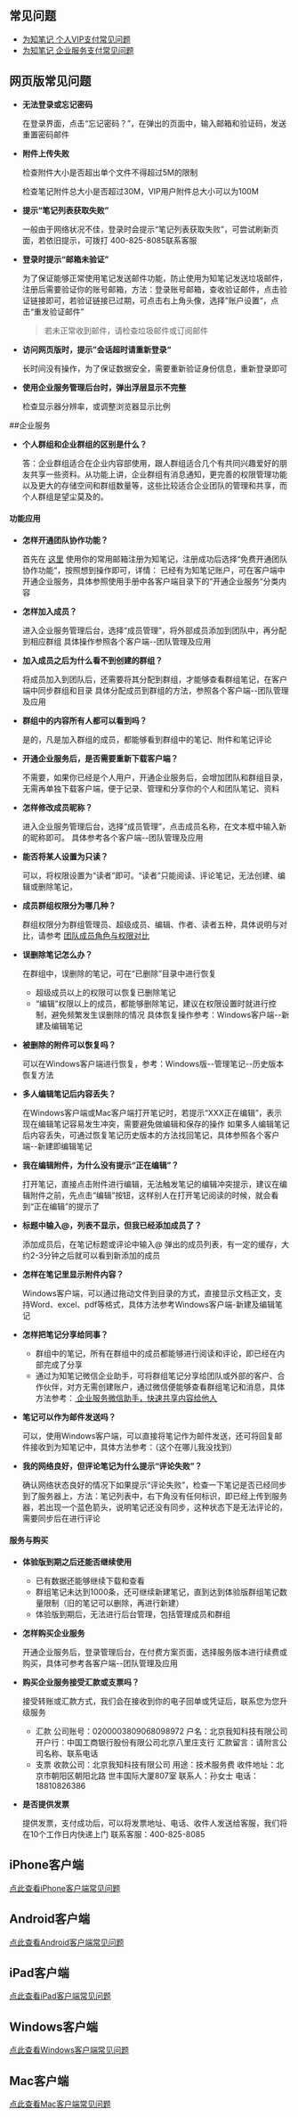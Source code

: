 ## 常见问题
+ [为知笔记 个人VIP支付常见问题](http://blog.wiz.cn/014d2f0684bb3c5af85bdaab13dd6de4.html)
+ [为知笔记 企业服务支付常见问题](http://blog.wiz.cn/pay-more.html)

## 网页版常见问题
*  **无法登录或忘记密码**

    在登录界面，点击“忘记密码？”，在弹出的页面中，输入邮箱和验证码，发送重置密码邮件

*  **附件上传失败**

    检查附件大小是否超出单个文件不得超过5M的限制

    检查笔记附件总大小是否超过30M，VIP用户附件总大小可以为100M

* **提示“笔记列表获取失败”**

    一般由于网络状况不佳，登录时会提示“笔记列表获取失败”，可尝试刷新页面，若依旧提示，可拨打 400-825-8085联系客服

* **登录时提示“邮箱未验证”**

    为了保证能够正常使用笔记发送邮件功能，防止使用为知笔记发送垃圾邮件，注册后需要验证你的账号邮箱，方法：登录账号邮箱，查收验证邮件，点击验证链接即可，若验证链接已过期，可点击右上角头像，选择”账户设置“，点击“重发验证邮件”
    >若未正常收到邮件，请检查垃圾邮件或订阅邮件


* **访问网页版时，提示”会话超时请重新登录“**

    长时间没有操作，为了保证数据安全，需要重新验证身份信息，重新登录即可

*  **使用企业服务管理后台时，弹出浮层显示不完整**

    检查显示器分辨率，或调整浏览器显示比例

##企业服务
+ **个人群组和企业群组的区别是什么？**

    答：企业群组适合在企业内容部使用，跟人群组适合几个有共同兴趣爱好的朋友共享一些资料。从功能上讲，企业群组有消息通知，更完善的权限管理功能以及更大的存储空间和群组数量等，这些比较适合企业团队的管理和共享，而个人群组是望尘莫及的。

#### 功能应用
+ **怎样开通团队协作功能？**

    首先在 [这里](http://www.wiz.cn) 使用你的常用邮箱注册为知笔记，注册成功后选择“免费开通团队协作功能“，按照想到操作即可，详情：
    已经有为知笔记账户，可在客户端中开通企业服务，具体参照使用手册中各客户端目录下的“开通企业服务“分类内容

+ **怎样加入成员？**

    进入企业服务管理后台，选择“成员管理”，将外部成员添加到团队中，再分配到相应群组
    具体操作参照各个客户端--团队管理及应用

+ **加入成员之后为什么看不到创建的群组？**

    将成员加入到团队后，还需要将其分配到群组，才能够查看群组笔记，在客户端中同步群组和目录
    具体分配成员到群组的方法，参照各个客户端--团队管理及应用

+ **群组中的内容所有人都可以看到吗？**

    是的，凡是加入群组的成员，都能够看到群组中的笔记、附件和笔记评论

+ **开通企业服务后，是否需要重新下载客户端？**

    不需要，如果你已经是个人用户，开通企业服务后，会增加团队和群组目录，无需再单独下载客户端，便于记录、管理和分享你的个人和团队笔记、资料

+ **怎样修改成员昵称？**

    进入企业服务管理后台，选择“成员管理”，点击成员名称，在文本框中输入新的昵称即可。
    具体参考各个客户端--团队管理及应用

+ **能否将某人设置为只读？**

    可以，将权限设置为“读者”即可。“读者”只能阅读、评论笔记，无法创建、编辑或删除笔记，

+ **成员群组权限分为哪几种？**

    群组权限分为群组管理员、超级成员、编辑、作者、读者五种，具体说明与对比，请参考 [ 团队成员角色与权限对比 ](http://blog.wiz.cn/team-role-auth.html)

+ **误删除笔记怎么办？**

    在群组中，误删除的笔记，可在“已删除”目录中进行恢复
    * 超级成员以上的权限可以恢复已删除笔记
    * “编辑”权限以上的成员，都能够删除笔记，建议在权限设置时就进行控制，避免频繁发生误删除的情况
    具体恢复操作参考：Windows客户端--新建及编辑笔记

+ **被删除的附件可以恢复吗？**

    可以在Windows客户端进行恢复，参考：Windows版--管理笔记--历史版本恢复方法

+ **多人编辑笔记后内容丢失？**

    在Windows客户端或Mac客户端打开笔记时，若提示“XXX正在编辑”，表示现在编辑笔记容易发生冲突，需要避免做编辑和保存的操作
    如果多人编辑笔记后内容丢失，可通过恢复笔记历史版本的方法找回笔记，具体参照各个客户端--新建即编辑笔记

+ **我在编辑附件，为什么没有提示“正在编辑”？**

    打开笔记，直接点击附件进行编辑，无法触发笔记的编辑冲突提示，建议在编辑附件之前，先点击“编辑”按钮，这样别人在打开笔记阅读的时候，就会看到“正在编辑”的提示了

+ **标题中输入@，列表不显示，但我已经添加成员了？**

    添加成员后，在笔记标题或评论中输入@ 弹出的成员列表，有一定的缓存，大约2-3分钟之后就可以看到新添加的成员

+ **怎样在笔记里显示附件内容？**

    Windows客户端，可以通过拖动文件到目录的方式，直接显示文档正文，支持Word、excel、pdf等格式，具体方法参考Windows客户端-新建及编辑笔记

+ **怎样把笔记分享给同事？**

    * 群组中的笔记，所有在群组中的成员都能够进行阅读和评论，即已经在内部完成了分享
    * 通过为知笔记微信企业助手，可将群组笔记分享给团队或外部的客户、合作伙伴，对方无需创建账户，通过微信便能够查看群组笔记和消息，具体方法参考：[ 企业服务微信助手，快速共享内容给他人](http://blog.wiz.cn/weixin-help.html)

+ **笔记可以作为邮件发送吗？**

    可以，使用Windows客户端，可以直接将笔记作为邮件发送，还可将回复邮件接收到为知笔记中，具体方法参考：（这个在哪儿我没找到）

+ **我的网络良好，但评论笔记为什么提示“评论失败”？**

    确认网络状态良好的情况下如果提示“评论失败”，检查一下笔记是否已经同步到了服务器上，方法：笔记列表中，右下角没有任何标识，即已经上传到服务器，若出现一个蓝色箭头，说明笔记还没有同步，这种状态下是无法评论的，需要同步后在进行评论

#### 服务与购买

+ **体验版到期之后还能否继续使用**

    * 已有数据还能够继续下载和查看
    * 群组笔记未达到1000条，还可继续新建笔记，直到达到体验版群组笔记数量限制（旧的笔记可以删除，再进行新建）
    * 体验版到期后，无法进行后台管理，包括管理成员和群组

+ **怎样购买企业服务**

    开通企业服务后，登录管理后台，在付费方案页面，选择服务版本进行续费或购买，具体可参考各客户端--团队管理及应用

+ **购买企业服务接受汇款或支票吗？**

    接受转账或汇款方式，我们会在接收到你的电子回单或凭证后，联系您为您升级服务
    * 汇款
    公司账号：0200003809068098972
    户名：北京我知科技有限公司
    开户行：中国工商银行股份有限公司北京八里庄支行
    汇款留言：请附言公司名称、联系电话
    * 支票
    收款公司：北京我知科技有限公司
    用途：技术服务费 
    收件地址：北京市朝阳区朝阳北路 世丰国际大厦807室
    联系人：孙女士
    电话：18810826386

+ **是否提供发票**

    提供发票，支付成功后，可以将发票地址、电话、收件人发送给客服，我们将在10个工作日内快递上门
    联系客服：400-825-8085

## iPhone客户端
[点此查看iPhone客户端常见问题](/manual/iphone/problems-iphone.html)


## Android客户端
[点此查看Android客户端常见问题](/manual/android/problems-android.html)

## iPad客户端
[点此查看iPad客户端常见问题](/manual/ipad/problems-ipad.html)

## Windows客户端
[点此查看Windows客户端常见问题](/manual/windows/problems-pc.html)

## Mac客户端
[点此查看Mac客户端常见问题](/manual/mac/problems-mac.html)
